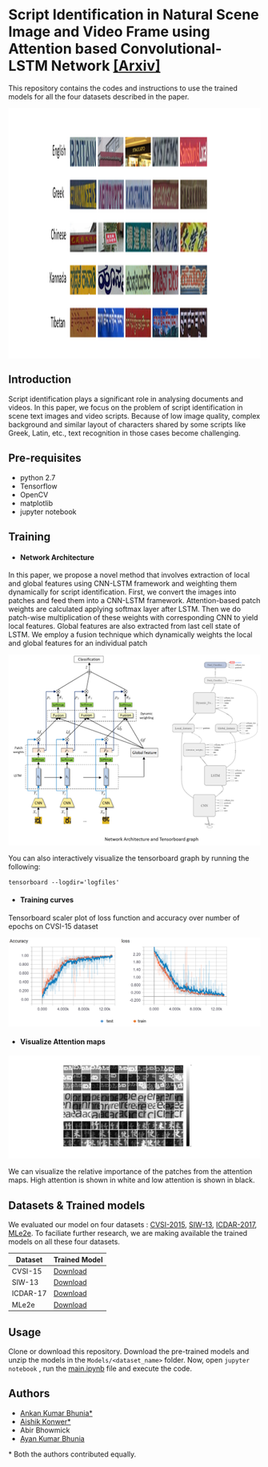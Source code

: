 # Script Identification in Natural Scene Image and Video Frame using Attention based Convolutional-LSTM Network [[Arxiv]](https://arxiv.org/ftp/arxiv/papers/1801/1801.00470.pdf)


This repository contains the codes and instructions to use the trained models for all the four datasets described in the paper. 

<img src="figs/scripts.png" alt="Drawing" align="middle" width="600" height="500"/>

## Introduction

Script identification plays a significant role in analysing documents and videos. In this paper, we
focus on the problem of script identification in scene text images and video scripts. Because of
low image quality, complex background and similar layout of characters shared by some scripts
like Greek, Latin, etc., text recognition in those cases become challenging.

## Pre-requisites

- python 2.7
- Tensorflow 
- OpenCV
- matplotlib
- jupyter notebook

## Training
- ####  Network Architecture
 In this paper, we propose a novel
method that involves extraction of local and global features using CNN-LSTM framework and
weighting them dynamically for script identification. First, we convert the images into patches
and feed them into a CNN-LSTM framework. Attention-based patch weights are calculated
applying softmax layer after LSTM. Then we do patch-wise multiplication of these weights with
corresponding CNN to yield local features. Global features are also extracted from last cell state
of LSTM. We employ a fusion technique which dynamically weights the local and global
features for an individual patch

![Alt text](figs/network.png)

You can also interactively visualize the tensorboard graph by running the following:

```
tensorboard --logdir='logfiles'
```

- #### Training curves

Tensorboard scaler plot of loss function and accuracy over number of epochs on CVSI-15 dataset

![Alt text](figs/accu.png)

- #### Visualize Attention maps

![Alt text](figs/attention.png)

We can visualize the relative importance of the patches from the attention maps. High attention is shown in white and low attention is shown in black. 

## Datasets & Trained models
We evaluated our model on four datasets : [CVSI-2015](http://www.ict.griffith.edu.au/cvsi2015/Dataset.php),  [SIW-13](http://mclab.eic.hust.edu.cn/~xbai/mspnProjectPage/),  [ICDAR-2017](http://rrc.cvc.uab.es/?ch=8&com=downloads),  [MLe2e](https://www.researchgate.net/profile/Lluis_Gomez2/publication/297469752_MLe2e_multi-lingual_end-to-end_dataset/data/56df2dea08ae9b93f79a8f42/MLe2e-Dataset-v02.zip). To faciliate further research, we are making available the trained models on all these four datasets.  

| Dataset    | Trained Model | 
|----------  |-------------|
| CVSI-15   |  [Download]() | 
|    SIW-13  |     [Download]() | 
| ICDAR-17   |  [Download]() |
|    MLe2e |     [Download]() |


## Usage
Clone or download this repository. Download the pre-trained models and unzip the models in the `Models/<dataset_name>` folder. Now, open `jupyter notebook` , run the [main.ipynb]() file and execute the code. 

## Authors

- [Ankan Kumar Bhunia*](https://scholar.google.com/citations?user=2leAc3AAAAAJ&hl=en)
- [Aishik Konwer*](https://scholar.google.co.in/citations?user=Vtq1xfgAAAAJ&hl=en)
- Abir Bhowmick
- [Ayan Kumar Bhunia](https://sites.google.com/site/ayanbhunia007/)

\* Both the authors contributed equally. 






